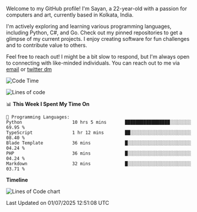 Welcome to my GitHub profile! I'm Sayan, a 22-year-old with a passion for computers and art, currently based in Kolkata, India.

I'm actively exploring and learning various programming languages, including Python, C#, and Go. Check out my pinned repositories to get a glimpse of my current projects. I enjoy creating software for fun challenges and to contribute value to others.

Feel free to reach out! I might be a bit slow to respond, but I'm always open to connecting with like-minded individuals. You can reach out to me via [email](mailto:me@sayanbiswas.in) or [twitter dm](https://twitter.com/TheDankDel)

<!--START_SECTION:waka-->
![Code Time](http://img.shields.io/badge/Code%20Time-2%2C275%20hrs%2055%20mins-blue)

![Lines of code](https://img.shields.io/badge/From%20Hello%20World%20I%27ve%20Written-11.5%20million%20lines%20of%20code-blue)

📊 **This Week I Spent My Time On** 

```text
💬 Programming Languages: 
Python                   10 hrs 5 mins       █████████████████░░░░░░░░   69.95 % 
TypeScript               1 hr 12 mins        ██░░░░░░░░░░░░░░░░░░░░░░░   08.40 % 
Blade Template           36 mins             █░░░░░░░░░░░░░░░░░░░░░░░░   04.24 % 
PHP                      36 mins             █░░░░░░░░░░░░░░░░░░░░░░░░   04.24 % 
Markdown                 32 mins             █░░░░░░░░░░░░░░░░░░░░░░░░   03.71 % 
```

**Timeline**

![Lines of Code chart](https://raw.githubusercontent.com/Dank-del/Dank-del/main/assets/bar_graph.png)


 Last Updated on 01/07/2025 12:51:08 UTC
<!--END_SECTION:waka-->
